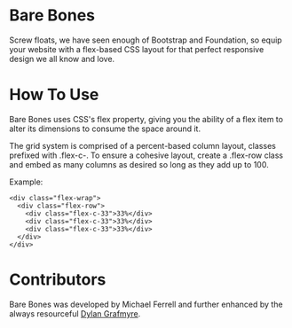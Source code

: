 Bare Bones
===========

Screw floats, we have seen enough of Bootstrap and Foundation, so equip your website with a flex-based CSS layout for that perfect responsive design we all know and love.


How To Use
===========

Bare Bones uses CSS's flex property, giving you the ability of a flex item to alter its dimensions to consume the space around it.

The grid system is comprised of a percent-based column layout, classes prefixed with .flex-c-.  To ensure a cohesive layout, create a .flex-row class and embed as many columns as desired so long as they add up to 100.

Example:

```
<div class="flex-wrap">
  <div class="flex-row">
    <div class="flex-c-33">33%</div>
    <div class="flex-c-33">33%</div>
    <div class="flex-c-33">33%</div>
  </div>
</div>
```



Contributors
===========

Bare Bones was developed by Michael Ferrell and further enhanced by the always resourceful [Dylan Grafmyre](https://github.com/thorsummoner).
